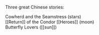 Three great Chinese stories:  
  
  
Cowherd and the Seamstress (stars)  
[[Return]] of the Condor [[Heroes]] (moon)  
Butterfly Lovers ([[sun]])